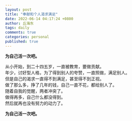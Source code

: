 ```yaml
---
layout: post
title: "奉献和个人渴求满足"
date: 2022-06-14 04:17:24 +0800
author: 丘海东 
tags: daily
comments: true
categories: personal
published: true
---
```

**为自己活一次吧。**  

从小开始，到二十四五岁，一直被教育，要做贡献。  
年少，讨好型人格，为了得到别人的夸赞，一直照做，满足别人。  
但是自己的渴求一直得不到满足，甚至得不到正视。  
做了那么多，挣了几年的钱，自己一直不花，都给别人了。  
随着自我的觉醒，两者冲突了。  
做得再多，自己什么都没得到。  
然后就再也没有努力的动力了。  

**为自己活一次吧。**
